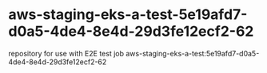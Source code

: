 # aws-staging-eks-a-test-5e19afd7-d0a5-4de4-8e4d-29d3fe12ecf2-62
repository for use with E2E test job aws-staging-eks-a-test:5e19afd7-d0a5-4de4-8e4d-29d3fe12ecf2-62
